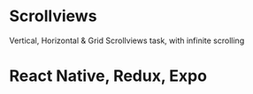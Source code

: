 # Scrollviews
Vertical, Horizontal &amp; Grid Scrollviews task, with infinite scrolling

# React Native, Redux, Expo
